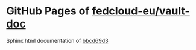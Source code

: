 GitHub Pages of [fedcloud-eu/vault-doc](https://github.com/fedcloud-eu/vault-doc.git)
===
Sphinx html documentation of [bbcd69d3](https://github.com/fedcloud-eu/vault-doc/tree/bbcd69d3d1ed78702d006a3c2668d2d680aefb86)
